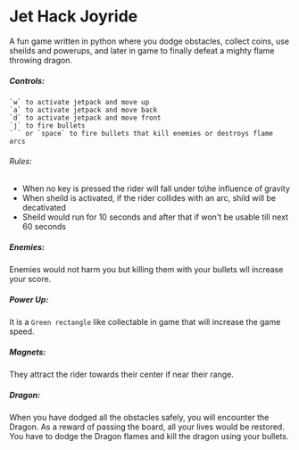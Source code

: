 # Jet Hack Joyride
A fun game written in python where you dodge obstacles, collect coins, use sheilds and powerups, and later in game to finally defeat a mighty flame throwing dragon.
 ##### Controls:
 ```
 `w` to activate jetpack and move up
 `a` to activate jetpack and move back
 `d` to activate jetpack and move front
 `j` to fire bullets
 ` ` or `space` to fire bullets that kill enemies or destroys flame arcs
 ```
###### Rules:
- When no key is pressed the rider will fall under to\he influence of gravity
- When sheild is activated, if the rider collides with an arc, shild will be decativated
- Sheild would run for 10 seconds and after that if won't be usable till next 60 seconds

##### Enemies:
Enemies would not harm you but killing them with your bullets wll increase your score.

##### Power Up:
It is a `Green rectangle` like collectable in game that will increase the game speed.

##### Magnets:
They attract the rider towards their center if near their range.

##### Dragon:
When you have dodged all the obstacles safely, you will encounter the Dragon.
As a reward of passing the board, all your lives would be restored.
You have to dodge the Dragon flames and kill the dragon using your bullets.
